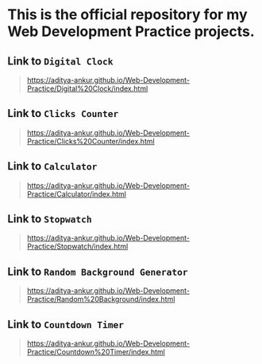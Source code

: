 # This is the official repository for my Web Development Practice projects.

## Link to `Digital Clock`
> https://aditya-ankur.github.io/Web-Development-Practice/Digital%20Clock/index.html

## Link to `Clicks Counter`
> https://aditya-ankur.github.io/Web-Development-Practice/Clicks%20Counter/index.html

## Link to `Calculator`
> https://aditya-ankur.github.io/Web-Development-Practice/Calculator/index.html

## Link to `Stopwatch`
> https://aditya-ankur.github.io/Web-Development-Practice/Stopwatch/index.html

## Link to `Random Background Generator`
> https://aditya-ankur.github.io/Web-Development-Practice/Random%20Background/index.html

## Link to `Countdown Timer`
> https://aditya-ankur.github.io/Web-Development-Practice/Countdown%20Timer/index.html
